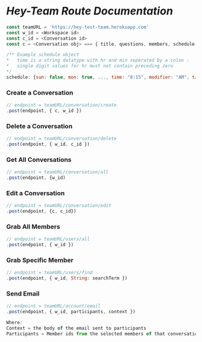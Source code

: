 # _Hey-Team Route Documentation_

```javascript
const teamURL = 'https://hey-test-team.herokuapp.com'
const w_id = <Workspace id>
const c_id = <Conversation id>
const c = <Conversation obj> === { title, questions, members, schedule }
```

```javascript
/** Example schedule object
*   time is a string datatype with hr and min seperated by a colon :
*   single digit values for hr must not contain preceding zero
*/
schedule: {sun: false, mon: true, ..., time: "8:15", modifier: "AM", tz: -5}
```

### Create a Conversation

```javascript
// endpoint = teamURL/conversation/create
.post(endpoint, { c, w_id })
```

### Delete a Conversation

```javascript
// endpoint = teamURL/conversation/delete
.post(endpoint, { w_id, c_id })
```

### Get All Conversations

```javascript
// endpoint = teamURL/conversation/all
.post(endpoint, {w_id)
```

### Edit a Conversation

```javascript
// endpoint = teamURL/conversation/edit
.post(endpoint, {c, c_id})
```

### Grab All Members

```javascript
// endpoint = teamURL/users/all
.post(endpoint, { w_id })
```

### Grab Specific Member

```javascript
// endpoint = teamURL/users/find
.post(endpoint, { w_id, String: searchTerm })
```

### Send Email

```javascript
// endpoint = teamURL/account/email
.post(endpoint, { w_id, participants, context })

Where:
Context = the body of the email sent to participants
Participants = Member ids from the selected members of that conversation
```
